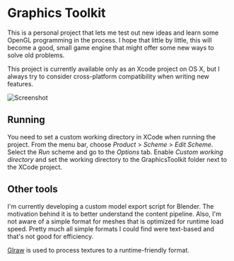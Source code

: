 # Graphics Toolkit

This is a personal project that lets me test out new ideas and learn some OpenGL
programming in the process. I hope that little by little, this will become a
good, small game engine that might offer some new ways to solve old problems.

This project is currently available only as an Xcode project on OS X, but I
always try to consider cross-platform compatibility when writing new features.

![Screenshot](http://aleksigron.com/s/graphics-toolkit_2015-09-30_00.28.41.png)

## Running
You need to set a custom working directory in XCode when running the project.
From the menu bar, choose _Product_ > _Scheme_ > _Edit Scheme_. Select the _Run_
scheme and go to the _Options_ tab. Enable _Custom working directory_ and set
the working directory to the GraphicsToolkit folder next to the XCode project.

## Other tools
I'm currently developing a custom model export script for Blender. The
motivation behind it is to better understand the content pipeline. Also, I'm not
aware of a simple format for meshes that is optimized for runtime load speed.
Pretty much all simple formats I could find were text-based and that's not good
for efficiency.

[Glraw](https://github.com/cginternals/glraw) is used to process
textures to a runtime-friendly format.
